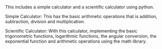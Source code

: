 This includes a simple calculator and a scientific calculator using python.

Simple Calculator:
This has the basic arithmetic operations that is addition, subtraction, division and multiplication. 

Scientific Calculator:
With this calculator, implementing the basic trigonometric functions, logarithmic functions, the angular conversion, the exponential function and arithmetic operations using the math library.
